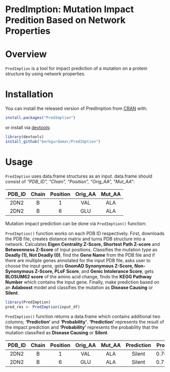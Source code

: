 
<!-- README.md is generated from README.Rmd. Please edit that file -->

# PredImption: Mutation Impact Predition Based on Network Properties

<!-- badges: start -->
<!-- badges: end -->

# Overview

`PredImption` is a tool for impact prediction of a mutation on a protein
structure by using network properties.

# Installation

You can install the released version of PredImption from
[CRAN](https://CRAN.R-project.org) with:

``` r
install.packages("PredImption")
```

or install via
[devtools](https://www.r-project.org/nosvn/pandoc/devtools.html):

``` r
library(devtools)
install_github("berkgurdamar/PredImption")
```

# Usage

`PredImption` uses data.frame structures as an input. data.frame should
consist of *“PDB_ID”, “Chain”, “Position”, “Orig_AA”, “Mut_AA”*:

| PDB_ID | Chain | Position | Orig_AA | Mut_AA |
|:------:|:-----:|:--------:|:-------:|:------:|
|  2DN2  |   B   |    1     |   VAL   |  ALA   |
|  2DN2  |   B   |    6     |   GLU   |  ALA   |

Mutation impact prediction can be done via `PredImption()` function:

`PredImption()` function works on each PDB ID respectively. First,
downloads the PDB file, creates distance matrix and turns PDB structure
into a network. Calculates **Eigen Centrality Z-Score, Shortest Path
Z-score** and **Betweenness Z-Score** of input positions. Classifies the
mutation type as **Deadly (1), Not Deadly (0)**, find the **Gene Name**
from the PDB file and if there are multiple genes annotated for the
input PDB file, asks user to choose the input gene, gets **GnomAD
Synonymous Z-Score, Non-Synonymous Z-Score, PLoF Score**, and **Genic
Intolerance Score**, gets **BLOSUM62 score** of the amino acid change,
finds the **KEGG Pathway Number** which contains the input gene.
Finally, make prediction based on an **Adaboost** model and classifies
the mutation as **Disease Causing** or **Silent**.

``` r
library(PredImption)
pred_res <- PredImption(input_df)
```

`PredImption()` function returns a data.frame which contains additional
two columns; **‘Prediction’** and **‘Probability’**. **‘Prediction’**
represents the result of the impact prediction and **‘Probability’**
represents the probability that the mutation classified as **Disease
Causing** or **Silent**.

| PDB_ID | Chain | Position | Orig_AA | Mut_AA | Prediction | Probability |
|:------:|:-----:|:--------:|:-------:|:------:|:----------:|:-----------:|
|  2DN2  |   B   |    1     |   VAL   |  ALA   |   Silent   |  0.7676430  |
|  2DN2  |   B   |    6     |   GLU   |  ALA   |   Silent   |  0.7225815  |
